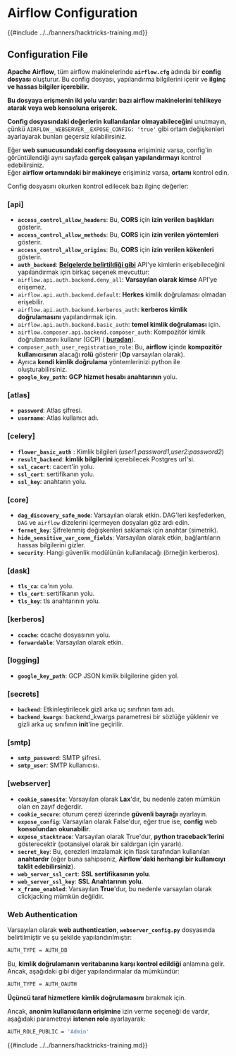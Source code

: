 # Airflow Configuration

{{#include ../../banners/hacktricks-training.md}}

## Configuration File

**Apache Airflow**, tüm airflow makinelerinde **`airflow.cfg`** adında bir **config dosyası** oluşturur. Bu config dosyası, yapılandırma bilgilerini içerir ve **ilginç ve hassas bilgiler içerebilir.**

**Bu dosyaya erişmenin iki yolu vardır: bazı airflow makinelerini tehlikeye atarak veya web konsoluna erişerek.**

**Config dosyasındaki değerlerin** **kullanılanlar olmayabileceğini** unutmayın, çünkü `AIRFLOW__WEBSERVER__EXPOSE_CONFIG: 'true'` gibi ortam değişkenleri ayarlayarak bunları geçersiz kılabilirsiniz.

Eğer **web sunucusundaki config dosyasına** erişiminiz varsa, config'in görüntülendiği aynı sayfada **gerçek çalışan yapılandırmayı** kontrol edebilirsiniz.\
Eğer **airflow ortamındaki bir makineye** erişiminiz varsa, **ortamı** kontrol edin.

Config dosyasını okurken kontrol edilecek bazı ilginç değerler:

### \[api]

- **`access_control_allow_headers`**: Bu, **CORS** için **izin verilen** **başlıkları** gösterir.
- **`access_control_allow_methods`**: Bu, **CORS** için **izin verilen yöntemleri** gösterir.
- **`access_control_allow_origins`**: Bu, **CORS** için **izin verilen kökenleri** gösterir.
- **`auth_backend`**: [**Belgelerde belirtildiği gibi**](https://airflow.apache.org/docs/apache-airflow/stable/security/api.html) API'ye kimlerin erişebileceğini yapılandırmak için birkaç seçenek mevcuttur:
- `airflow.api.auth.backend.deny_all`: **Varsayılan olarak kimse** API'ye erişemez.
- `airflow.api.auth.backend.default`: **Herkes** kimlik doğrulaması olmadan erişebilir.
- `airflow.api.auth.backend.kerberos_auth`: **kerberos kimlik doğrulamasını** yapılandırmak için.
- `airflow.api.auth.backend.basic_auth`: **temel kimlik doğrulaması** için.
- `airflow.composer.api.backend.composer_auth`: Kompozitör kimlik doğrulamasını kullanır (GCP) ( [**buradan**](https://cloud.google.com/composer/docs/access-airflow-api)).
- `composer_auth_user_registration_role`: Bu, **airflow** içinde **kompozitör kullanıcısının** alacağı **rolü** gösterir (**Op** varsayılan olarak).
- Ayrıca **kendi kimlik doğrulama** yöntemlerinizi python ile oluşturabilirsiniz.
- **`google_key_path`:** **GCP hizmet hesabı anahtarının** yolu.

### **\[atlas]**

- **`password`**: Atlas şifresi.
- **`username`**: Atlas kullanıcı adı.

### \[celery]

- **`flower_basic_auth`** : Kimlik bilgileri (_user1:password1,user2:password2_)
- **`result_backend`**: **kimlik bilgilerini** içerebilecek Postgres url'si.
- **`ssl_cacert`**: cacert'in yolu.
- **`ssl_cert`**: sertifikanın yolu.
- **`ssl_key`**: anahtarın yolu.

### \[core]

- **`dag_discovery_safe_mode`**: Varsayılan olarak etkin. DAG'leri keşfederken, `DAG` ve `airflow` dizelerini içermeyen dosyaları göz ardı edin.
- **`fernet_key`**: Şifrelenmiş değişkenleri saklamak için anahtar (simetrik).
- **`hide_sensitive_var_conn_fields`**: Varsayılan olarak etkin, bağlantıların hassas bilgilerini gizler.
- **`security`**: Hangi güvenlik modülünün kullanılacağı (örneğin kerberos).

### \[dask]

- **`tls_ca`**: ca'nın yolu.
- **`tls_cert`**: sertifikanın yolu.
- **`tls_key`**: tls anahtarının yolu.

### \[kerberos]

- **`ccache`**: ccache dosyasının yolu.
- **`forwardable`**: Varsayılan olarak etkin.

### \[logging]

- **`google_key_path`**: GCP JSON kimlik bilgilerine giden yol.

### \[secrets]

- **`backend`**: Etkinleştirilecek gizli arka uç sınıfının tam adı.
- **`backend_kwargs`**: backend_kwargs parametresi bir sözlüğe yüklenir ve gizli arka uç sınıfının **init**'ine geçirilir.

### \[smtp]

- **`smtp_password`**: SMTP şifresi.
- **`smtp_user`**: SMTP kullanıcısı.

### \[webserver]

- **`cookie_samesite`**: Varsayılan olarak **Lax**'dır, bu nedenle zaten mümkün olan en zayıf değerdir.
- **`cookie_secure`**: oturum çerezi üzerinde **güvenli bayrağı** ayarlayın.
- **`expose_config`**: Varsayılan olarak False'dur, eğer true ise, **config** web **konsolundan** **okunabilir**.
- **`expose_stacktrace`**: Varsayılan olarak True'dur, **python traceback'lerini** gösterecektir (potansiyel olarak bir saldırgan için yararlı).
- **`secret_key`**: Bu, çerezleri imzalamak için flask tarafından kullanılan **anahtardır** (eğer buna sahipseniz, **Airflow'daki herhangi bir kullanıcıyı taklit edebilirsiniz**).
- **`web_server_ssl_cert`**: **SSL** **sertifikasının** **yolu**.
- **`web_server_ssl_key`**: **SSL** **Anahtarının** **yolu**.
- **`x_frame_enabled`**: Varsayılan **True**'dur, bu nedenle varsayılan olarak clickjacking mümkün değildir.

### Web Authentication

Varsayılan olarak **web authentication**, **`webserver_config.py`** dosyasında belirtilmiştir ve şu şekilde yapılandırılmıştır:
```bash
AUTH_TYPE = AUTH_DB
```
Bu, **kimlik doğrulamanın veritabanına karşı kontrol edildiği** anlamına gelir. Ancak, aşağıdaki gibi diğer yapılandırmalar da mümkündür:
```bash
AUTH_TYPE = AUTH_OAUTH
```
**Üçüncü taraf hizmetlere** **kimlik doğrulamasını** bırakmak için.

Ancak, **anonim kullanıcıların erişimine** izin verme seçeneği de vardır, aşağıdaki parametreyi **istenen role** ayarlayarak:
```bash
AUTH_ROLE_PUBLIC = 'Admin'
```
{{#include ../../banners/hacktricks-training.md}}
